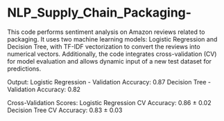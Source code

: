 # NLP_Supply_Chain_Packaging-

This code performs sentiment analysis on Amazon reviews related to packaging. It uses two machine learning models: Logistic Regression and Decision Tree, with TF-IDF vectorization to convert the reviews into numerical vectors. Additionally, the code integrates cross-validation (CV) for model evaluation and allows dynamic input of a new test dataset for predictions.

Output: 
Logistic Regression - Validation Accuracy: 0.87
Decision Tree - Validation Accuracy: 0.82

Cross-Validation Scores:
Logistic Regression CV Accuracy: 0.86 ± 0.02
Decision Tree CV Accuracy: 0.83 ± 0.03
